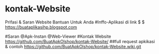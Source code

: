 # kontak-Website
Prifasi &amp; Saran
Website Bantuan Untuk Anda
#Inffo-Aplikasi di link
$
$
https://buataplikasihp.blogspot.com

#Saran
@Apk-Instan
@Web-Viewer
#Kontak Website
https://github.com/BuatApkOlshop/kontak-Website/
##full request apkikasi & contoh
https://github.com/BuatApkOlshop/kontak-Website.wiki.git
